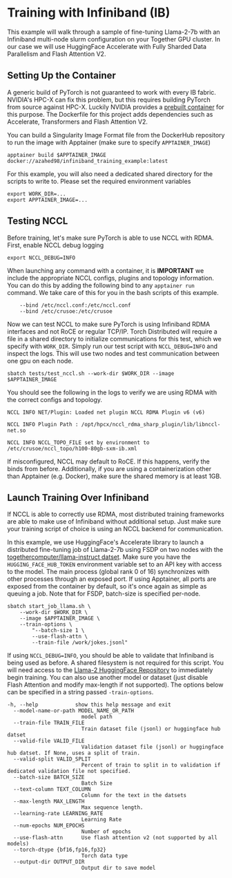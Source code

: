 # Training with Infiniband (IB)

This example will walk through a sample of fine-tuning Llama-2-7b with an Infiniband multi-node slurm configuration on your Together GPU cluster. In our case we will use HuggingFace Accelerate with Fully Sharded Data Parallelism and Flash Attention V2.

## Setting Up the Container

A generic build of PyTorch is not guaranteed to work with every IB fabric. NVIDIA's HPC-X can fix this problem, but this requires building PyTorch from source against HPC-X. Luckily NVIDIA provides a [prebuilt container](https://catalog.ngc.nvidia.com/orgs/nvidia/containers/pytorch) for this purpose. The Dockerfile for this project adds dependencies such as Accelerate, Transformers and Flash Attention V2.

You can build a Singularity Image Format file from the DockerHub repository to run the image with Apptainer (make sure to specify `APPTAINER_IMAGE`)
```console
apptainer build $APPTAINER_IMAGE docker://azahed98/infiniband_training_example:latest
```

For this example, you will also need a dedicated shared directory for the scripts to write to. Please set the required environment variables
```console
export WORK_DIR=...
export APPTAINER_IMAGE=...
```

## Testing NCCL

Before training, let's make sure PyTorch is able to use NCCL with RDMA. First, enable NCCL debug logging
```console
export NCCL_DEBUG=INFO
```

When launching any command with a container, it is **IMPORTANT** we include the appropriate NCCL configs, plugins and topology information. You can do this by adding the following bind to any `apptainer run` command. We take care of this for you in the bash scripts of this example.
```console
    --bind /etc/nccl.conf:/etc/nccl.conf
    --bind /etc/crusoe:/etc/crusoe 
```

Now we can test NCCL to make sure PyTorch is using Infiniband RDMA interfaces and not RoCE or regular TCP/IP. Torch Distributed will require a file in a shared directory to initialize communications for this test, which we specify with `WORK_DIR`. Simply run our test script with `NCCL_DEBUG=INFO` and inspect the logs. This will use two nodes and test communication between one gpu on each node.

```console
sbatch tests/test_nccl.sh --work-dir $WORK_DIR --image $APPTAINER_IMAGE 
```

You should see the following in the logs to verify we are using RDMA with the correct configs and topology.
```console
NCCL INFO NET/Plugin: Loaded net plugin NCCL RDMA Plugin v6 (v6)

NCCL INFO Plugin Path : /opt/hpcx/nccl_rdma_sharp_plugin/lib/libnccl-net.so

NCCL INFO NCCL_TOPO_FILE set by environment to /etc/crusoe/nccl_topo/h100-80gb-sxm-ib.xml
```

If misconfigured, NCCL may default to RoCE. If this happens, verify the binds from before. Additionally, if you are using a containerization other than Apptainer (e.g. Docker), make sure the shared memory is at least 1GB.


## Launch Training Over Infiniband

If NCCL is able to correctly use RDMA, most distributed training frameworks are able to make use of Infiniband without additional setup. Just make sure your training script of choice is using an NCCL backend for communication.

In this example, we use HuggingFace's Accelerate library to launch a distributed fine-tuning job of Llama-2-7b using FSDP on two nodes with the [togethercomputer/llama-instruct datset](https://huggingface.co/datasets/togethercomputer/llama-instruct). Make sure you have the `HUGGING_FACE_HUB_TOKEN` environment variable set to an API key with access to the model. The main process (global rank 0 of 16) synchronizes with other processes through an exposed port. If using Apptainer, all ports are exposed from the container by default, so it's once again as simple as queuing a job. Note that for FSDP, batch-size is specified per-node.

```console
sbatch start_job_llama.sh \
    --work-dir $WORK_DIR \
    --image $APPTAINER_IMAGE \
    --train-options \
        "--batch-size 1 \
        --use-flash-attn \
        --train-file /work/jokes.jsonl"
```

If using `NCCL_DEBUG=INFO`, you should be able to validate that Infiniband is being used as before. A shared filesystem is not required for this script. You will need access to the [Llama-2 HuggingFace Repository](https://huggingface.co/meta-llama/Llama-2-7b-hf) to immediately begin training. You can also use another model or dataset (just disable Flash Attention and modify max-length if not supported). The options below can be specified in a string passed `-train-options`.

```console
-h, --help            show this help message and exit
  --model-name-or-path MODEL_NAME_OR_PATH
                        model path
  --train-file TRAIN_FILE
                        Train dataset file (jsonl) or huggingface hub datset
  --valid-file VALID_FILE
                        Validation dataset file (jsonl) or huggingface hub datset. If None, uses a split of train.
  --valid-split VALID_SPLIT
                        Percent of train to split in to validation if dedicated validation file not specified.
  --batch-size BATCH_SIZE
                        Batch Size
  --text-column TEXT_COLUMN
                        Column for the text in the datsets
  --max-length MAX_LENGTH
                        Max sequence length.
  --learning-rate LEARNING_RATE
                        Learning Rate
  --num-epochs NUM_EPOCHS
                        Number of epochs
  --use-flash-attn      Use flash attention v2 (not supported by all models)
  --torch-dtype {bf16,fp16,fp32}
                        Torch data type
  --output-dir OUTPUT_DIR
                        Output dir to save model
```
